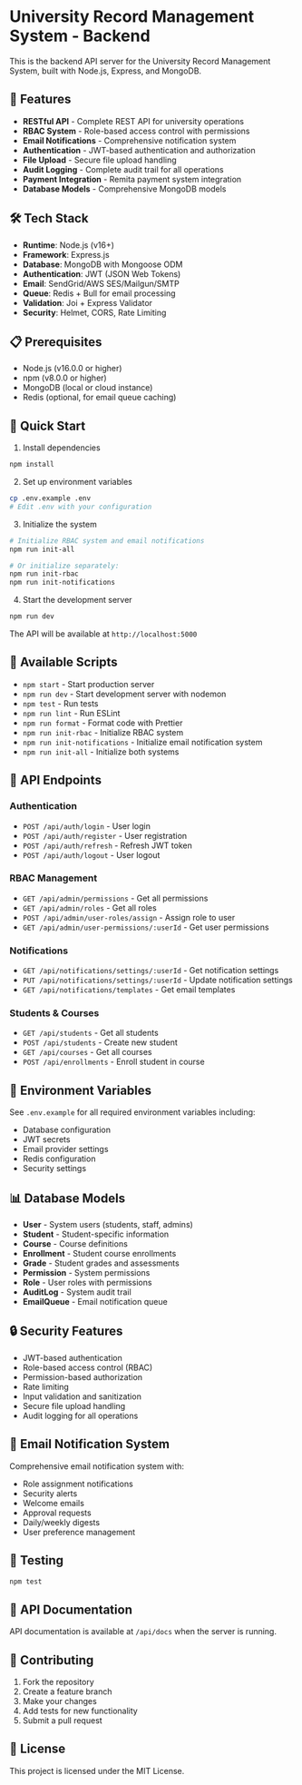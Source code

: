 # University Record Management System - Backend

This is the backend API server for the University Record Management System, built with Node.js, Express, and MongoDB.

## 🚀 Features

- **RESTful API** - Complete REST API for university operations
- **RBAC System** - Role-based access control with permissions
- **Email Notifications** - Comprehensive notification system
- **Authentication** - JWT-based authentication and authorization
- **File Upload** - Secure file upload handling
- **Audit Logging** - Complete audit trail for all operations
- **Payment Integration** - Remita payment system integration
- **Database Models** - Comprehensive MongoDB models

## 🛠️ Tech Stack

- **Runtime**: Node.js (v16+)
- **Framework**: Express.js
- **Database**: MongoDB with Mongoose ODM
- **Authentication**: JWT (JSON Web Tokens)
- **Email**: SendGrid/AWS SES/Mailgun/SMTP
- **Queue**: Redis + Bull for email processing
- **Validation**: Joi + Express Validator
- **Security**: Helmet, CORS, Rate Limiting

## 📋 Prerequisites

- Node.js (v16.0.0 or higher)
- npm (v8.0.0 or higher)
- MongoDB (local or cloud instance)
- Redis (optional, for email queue caching)

## 🚀 Quick Start

1. Install dependencies
```bash
npm install
```

2. Set up environment variables
```bash
cp .env.example .env
# Edit .env with your configuration
```

3. Initialize the system
```bash
# Initialize RBAC system and email notifications
npm run init-all

# Or initialize separately:
npm run init-rbac
npm run init-notifications
```

4. Start the development server
```bash
npm run dev
```

The API will be available at `http://localhost:5000`

## 🔧 Available Scripts

- `npm start` - Start production server
- `npm run dev` - Start development server with nodemon
- `npm test` - Run tests
- `npm run lint` - Run ESLint
- `npm run format` - Format code with Prettier
- `npm run init-rbac` - Initialize RBAC system
- `npm run init-notifications` - Initialize email notification system
- `npm run init-all` - Initialize both systems

## 📡 API Endpoints

### Authentication
- `POST /api/auth/login` - User login
- `POST /api/auth/register` - User registration
- `POST /api/auth/refresh` - Refresh JWT token
- `POST /api/auth/logout` - User logout

### RBAC Management
- `GET /api/admin/permissions` - Get all permissions
- `GET /api/admin/roles` - Get all roles
- `POST /api/admin/user-roles/assign` - Assign role to user
- `GET /api/admin/user-permissions/:userId` - Get user permissions

### Notifications
- `GET /api/notifications/settings/:userId` - Get notification settings
- `PUT /api/notifications/settings/:userId` - Update notification settings
- `GET /api/notifications/templates` - Get email templates

### Students & Courses
- `GET /api/students` - Get all students
- `POST /api/students` - Create new student
- `GET /api/courses` - Get all courses
- `POST /api/enrollments` - Enroll student in course

## 🔐 Environment Variables

See `.env.example` for all required environment variables including:

- Database configuration
- JWT secrets
- Email provider settings
- Redis configuration
- Security settings

## 📊 Database Models

- **User** - System users (students, staff, admins)
- **Student** - Student-specific information
- **Course** - Course definitions
- **Enrollment** - Student course enrollments
- **Grade** - Student grades and assessments
- **Permission** - System permissions
- **Role** - User roles with permissions
- **AuditLog** - System audit trail
- **EmailQueue** - Email notification queue

## 🔒 Security Features

- JWT-based authentication
- Role-based access control (RBAC)
- Permission-based authorization
- Rate limiting
- Input validation and sanitization
- Secure file upload handling
- Audit logging for all operations

## 📧 Email Notification System

Comprehensive email notification system with:
- Role assignment notifications
- Security alerts
- Welcome emails
- Approval requests
- Daily/weekly digests
- User preference management

## 🧪 Testing

```bash
npm test
```

## 📝 API Documentation

API documentation is available at `/api/docs` when the server is running.

## 🤝 Contributing

1. Fork the repository
2. Create a feature branch
3. Make your changes
4. Add tests for new functionality
5. Submit a pull request

## 📄 License

This project is licensed under the MIT License.
